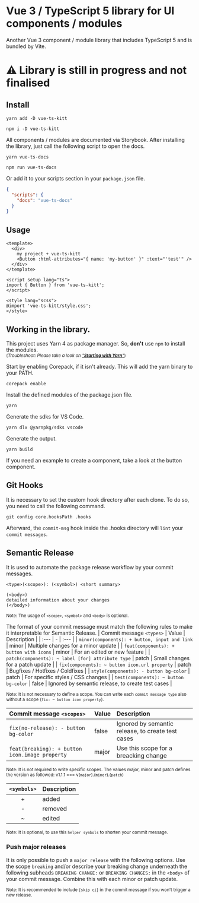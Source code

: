 # Vue 3 / TypeScript 5 library for UI components / modules

Another Vue 3 component / module library that includes TypeScript 5 and is bundled by Vite.

# ⚠️ Library is still in progress and not finalised

## Install

```shell
yarn add -D vue-ts-kitt
```
```shell
npm i -D vue-ts-kitt
```

All components / modules are documented via Storybook. After installing the library, just call the following script to open the docs.
```shell
yarn vue-ts-docs
```
```shell
npm run vue-ts-docs
```
Or add it to your scripts section in your `package.json` file.
```json
{
  "scripts": {
    "docs": "vue-ts-docs"
  }
}
```

## Usage

```vue
<template>
  <div>
    my project + vue-ts-kitt
    <Button :html-attributes="{ name: 'my-button' }" :text="'test'" />
  </div>
</template>

<script setup lang="ts">
import { Button } from 'vue-ts-kitt';
</script>

<style lang="scss">
@import 'vue-ts-kitt/style.css';
</style>
```

## Working in the library.

This project uses Yarn 4 as package manager. So, **don't** use `npm` to install the modules. \
<sub>(_Troubleshoot: Please take a look on ["**Starting with Yarn**"](https://yarnpkg.com/getting-started)_)</sub>

Start by enabling Corepack, if it isn't already. This will add the yarn binary to your PATH.
```shell
corepack enable
```
Install the defined modules of the package.json file.
```shell
yarn
```
Generate the sdks for VS Code.
```shell
yarn dlx @yarnpkg/sdks vscode
```
Generate the output.
```shell
yarn build
```
If you need an example to create a component, take a look at the button component.

## Git Hooks

It is necessary to set the custom hook directory after each clone. To do so, you need to call the following command.
```shell
git config core.hooksPath .hooks
```
Afterward, the `commit-msg` hook inside the .hooks directory will `lint` your `commit messages`.

## Semantic Release
It is used to automate the package release workflow by your commit messages.
```text
<type>(<scope>): (<symbol>) <short summary>

(<body>)
detailed information about your changes
(</body>)
```
<sub>Note: The usage of `<scope>`, `<symbol>` and `<body>` is optional.</sub>

The format of your commit message must match the following rules to make it interpretable for Semantic Release.
| Commit message `<types>` | Value | Description |
| :--- | - | :--- |
| `minor(components): + button, input and link` | minor | Multiple changes for a minor update |
| `feat(components): + button with icons` | minor | For an edited or new feature |
| `patch(components): ~ label [for] attribute type` | patch | Small changes for a patch update |
| `fix(components): ~ button icon.url property` | patch | Bugfixes / Hotfixes / Coldfixes |
| `style(components): - button bg-color` | patch | For specific styles / CSS changes |
| `test(components): ~ button bg-color` | false | Ignored by semantic release, to create test cases |

<sub>Note: It is not necessary to define a scope. You can write each `commit message type` also without a scope (`fix: ~ button icon property`).</sub>

| Commit message `<scopes>` | Value | Description |
| :--- | - | :--- |
| `fix(no-release): - button bg-color` | false | Ignored by semantic release, to create test cases |
| `feat(breaking): + button icon.image property` | major | Use this scope for a breacking change |

<sub>Note: It is not required to write specific scopes. The values major, minor and patch defines the version as followed: v1.1.1 === v(`major`).(`minor`).(`patch`)</sub>

| `<symbols>` | Description |
| :---: | :--- |
| + | added |
| - | removed |
| ~ | edited |

<sub>Note: It is optional, to use this `helper symbols` to shorten your commit message.</sub>

### Push major releases
It is only possible to push a `major release` with the following options. Use the scope `breaking` and/or describe your breaking change underneath the following subheads `BREAKING CHANGE:` or `BREAKING CHANGES:` in the `<body>` of your commit message. Combine this with each minor or patch update.

<sub>Note: It is recommended to include `[skip ci]` in the commit message if you won't trigger a new release.</sub>

